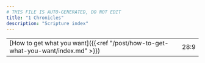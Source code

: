```yaml
---
# THIS FILE IS AUTO-GENERATED, DO NOT EDIT
title: "1 Chronicles"
description: "Scripture index"
---
```


| | |
| --- | --- |
| [How to get what you want]({{<ref "/post/how-to-get-what-you-want/index.md" >}}) | 28:9 |
